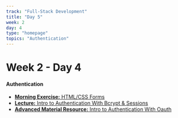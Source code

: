 ```yaml
---
track: "Full-Stack Development"
title: "Day 5"
week: 2
day: 4
type: "homepage"
topics: "Authentication"
---
```



# Week 2 - Day 4

#### Authentication

- [**Morning Exercise:** HTML/CSS Forms](/full-stack-development/week-2/day-4/lecture-materials/html-css-forms)
- [**Lecture:** Intro to Authentication With Bcrypt & Sessions](/full-stack-development/week-2/day-4/lecture-materials/authentication-with-bcrypt-and-sessions/)
- [**Advanced Material Resource:** Intro to Authentication With Oauth](/full-stack-development/week-2/day-4/lecture-materials/authentication-with-oauth/)


<!-- 

<hr>

#### Lesson Recordings

- [**Intro to Authentication**]()
-->
